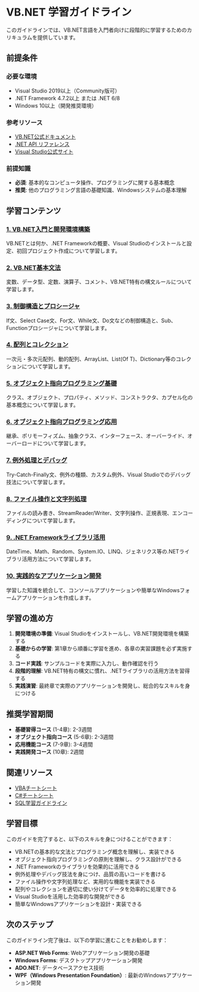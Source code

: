 # VB.NET 学習ガイドライン

このガイドラインでは、VB.NET言語を入門者向けに段階的に学習するためのカリキュラムを提供しています。

## 前提条件

### 必要な環境
- Visual Studio 2019以上（Community版可）
- .NET Framework 4.7.2以上 または .NET 6/8
- Windows 10以上（開発推奨環境）

### 参考リソース
- [VB.NET公式ドキュメント](https://docs.microsoft.com/ja-jp/dotnet/visual-basic/)
- [.NET API リファレンス](https://docs.microsoft.com/ja-jp/dotnet/api/)
- [Visual Studio公式サイト](https://visualstudio.microsoft.com/ja/)

### 前提知識
- **必須**: 基本的なコンピュータ操作、プログラミングに関する基本概念
- **推奨**: 他のプログラミング言語の基礎知識、Windowsシステムの基本理解

## 学習コンテンツ

### [1. VB.NET入門と開発環境構築](https://fcircle-biz.github.io/tech_docs/guide/dotnet-ecosystem/vbnet/vbnet-learning-material-1.html)
VB.NETとは何か、.NET Frameworkの概要、Visual Studioのインストールと設定、初回プロジェクト作成について学習します。

### [2. VB.NET基本文法](https://fcircle-biz.github.io/tech_docs/guide/dotnet-ecosystem/vbnet/vbnet-learning-material-2.html)
変数、データ型、定数、演算子、コメント、VB.NET特有の構文ルールについて学習します。

### [3. 制御構造とプロシージャ](https://fcircle-biz.github.io/tech_docs/guide/dotnet-ecosystem/vbnet/vbnet-learning-material-3.html)
If文、Select Case文、For文、While文、Do文などの制御構造と、Sub、Functionプロシージャについて学習します。

### [4. 配列とコレクション](https://fcircle-biz.github.io/tech_docs/guide/dotnet-ecosystem/vbnet/vbnet-learning-material-4.html)
一次元・多次元配列、動的配列、ArrayList、List(Of T)、Dictionary等のコレクションについて学習します。

### [5. オブジェクト指向プログラミング基礎](https://fcircle-biz.github.io/tech_docs/guide/dotnet-ecosystem/vbnet/vbnet-learning-material-5.html)
クラス、オブジェクト、プロパティ、メソッド、コンストラクタ、カプセル化の基本概念について学習します。

### [6. オブジェクト指向プログラミング応用](https://fcircle-biz.github.io/tech_docs/guide/dotnet-ecosystem/vbnet/vbnet-learning-material-6.html)
継承、ポリモーフィズム、抽象クラス、インターフェース、オーバーライド、オーバーロードについて学習します。

### [7. 例外処理とデバッグ](https://fcircle-biz.github.io/tech_docs/guide/dotnet-ecosystem/vbnet/vbnet-learning-material-7.html)
Try-Catch-Finally文、例外の種類、カスタム例外、Visual Studioでのデバッグ技法について学習します。

### [8. ファイル操作と文字列処理](https://fcircle-biz.github.io/tech_docs/guide/dotnet-ecosystem/vbnet/vbnet-learning-material-8.html)
ファイルの読み書き、StreamReader/Writer、文字列操作、正規表現、エンコーディングについて学習します。

### [9. .NET Frameworkライブラリ活用](https://fcircle-biz.github.io/tech_docs/guide/dotnet-ecosystem/vbnet/vbnet-learning-material-9.html)
DateTime、Math、Random、System.IO、LINQ、ジェネリクス等の.NETライブラリ活用方法について学習します。

### [10. 実践的なアプリケーション開発](https://fcircle-biz.github.io/tech_docs/guide/dotnet-ecosystem/vbnet/vbnet-learning-material-10.html)
学習した知識を統合して、コンソールアプリケーションや簡単なWindowsフォームアプリケーションを作成します。

## 学習の進め方

1. **開発環境の準備**: Visual Studioをインストールし、VB.NET開発環境を構築する
2. **基礎からの学習**: 第1章から順番に学習を進め、各章の実習課題を必ず実施する
3. **コード実践**: サンプルコードを実際に入力し、動作確認を行う
4. **段階的理解**: VB.NET特有の構文に慣れ、.NETライブラリの活用方法を習得する
5. **実践演習**: 最終章で実際のアプリケーションを開発し、総合的なスキルを身につける

## 推奨学習期間

- **基礎習得コース** (1-4章): 2-3週間
- **オブジェクト指向コース** (5-6章): 2-3週間  
- **応用機能コース** (7-9章): 3-4週間
- **実践開発コース** (10章): 2週間

## 関連リソース

- [VBAチートシート](../../../cheatsheet/programming-languages/vba-cheatsheet-infographic.html)
- [C#チートシート](../../../cheatsheet/programming-languages/csharp-cheatsheet.html)
- [SQL学習ガイドライン](../../database/sql/README.md)

## 学習目標

このガイドを完了すると、以下のスキルを身につけることができます：

- VB.NETの基本的な文法とプログラミング概念を理解し、実装できる
- オブジェクト指向プログラミングの原則を理解し、クラス設計ができる
- .NET Frameworkのライブラリを効果的に活用できる
- 例外処理やデバッグ技法を身につけ、品質の高いコードを書ける
- ファイル操作や文字列処理など、実用的な機能を実装できる
- 配列やコレクションを適切に使い分けてデータを効率的に処理できる
- Visual Studioを活用した効率的な開発ができる
- 簡単なWindowsアプリケーションを設計・実装できる

## 次のステップ

このガイドライン完了後は、以下の学習に進むことをお勧めします：

- **ASP.NET Web Forms**: Webアプリケーション開発の基礎
- **Windows Forms**: デスクトップアプリケーション開発
- **ADO.NET**: データベースアクセス技術
- **WPF（Windows Presentation Foundation）**: 最新のWindowsアプリケーション開発